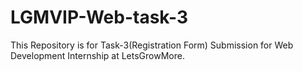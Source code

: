 # LGMVIP-Web-task-3
This Repository is for Task-3(Registration Form) Submission for Web Development Internship at LetsGrowMore.
